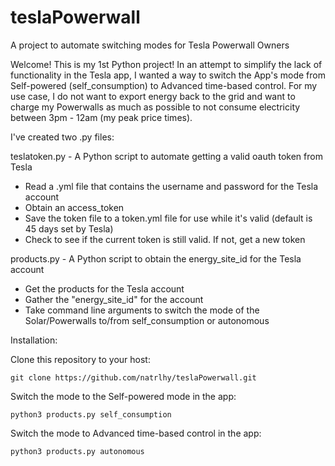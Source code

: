 # teslaPowerwall
A project to automate switching modes for Tesla Powerwall Owners

Welcome! This is my 1st Python project!
In an attempt to simplify the lack of functionality in the Tesla app, I wanted a way to switch the App's mode from Self-powered (self_consumption) to Advanced time-based control. For my use case, I do not want to export energy back to the grid and want to charge my Powerwalls as much as possible to not consume electricity between 3pm - 12am (my peak price times).

I've created two .py files:

teslatoken.py - A Python script to automate getting a valid oauth token from Tesla
  - Read a .yml file that contains the username and password for the Tesla account
  - Obtain an access_token
  - Save the token file to a token.yml file for use while it's valid (default is 45 days set by Tesla)
  - Check to see if the current token is still valid. If not, get a new token
  
products.py - A Python script to obtain the energy_site_id for the Tesla account
  - Get the products for the Tesla account
  - Gather the "energy_site_id" for the account
  - Take command line arguments to switch the mode of the Solar/Powerwalls to/from self_consumption or autonomous

Installation:

Clone this repository to your host:
```
git clone https://github.com/natrlhy/teslaPowerwall.git
```
Switch the mode to the Self-powered mode in the app:
```
python3 products.py self_consumption
```

Switch the mode to Advanced time-based control in the app:
```
python3 products.py autonomous
```
